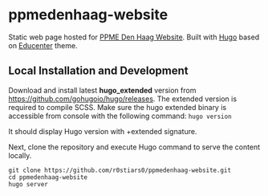 # ppmedenhaag-website

Static web page hosted for [PPME Den Haag Website](https://www.ppmedenhaag.nl).
Built with [Hugo](https://www.gohugo.io) based on [Educenter](https://github.com/themefisher/educenter-hugo) theme.


## Local Installation and Development

Download and install latest **hugo_extended** version from https://github.com/gohugoio/hugo/releases. The extended version is required to compile SCSS.
Make sure the hugo extended binary is accessible from console with the following command:
`hugo version`

It should display Hugo version with +extended signature.

Next, clone the repository and execute Hugo command to serve the content locally.

```
git clone https://github.com/r0stiars0/ppmedenhaag-website.git
cd ppmedenhaag-website
hugo server
```